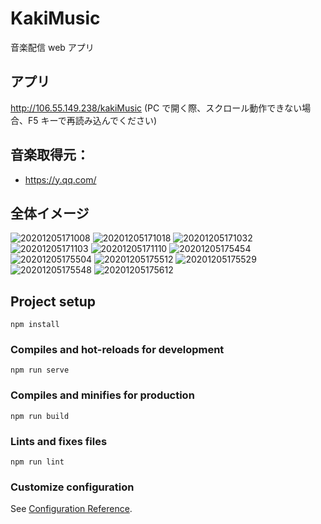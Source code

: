 # KakiMusic

音楽配信 web アプリ

## アプリ

http://106.55.149.238/kakiMusic
(PC で開く際、スクロール動作できない場合、F5 キーで再読み込んでください)

## 音楽取得元：

-   https://y.qq.com/

## 全体イメージ

![20201205171008](https://raw.githubusercontent.com/kakigakki/picBed/master/imgs/20201205171008.png)
![20201205171018](https://raw.githubusercontent.com/kakigakki/picBed/master/imgs/20201205171018.png)
![20201205171032](https://raw.githubusercontent.com/kakigakki/picBed/master/imgs/20201205171032.png)
![20201205171103](https://raw.githubusercontent.com/kakigakki/picBed/master/imgs/20201205171103.png)
![20201205171110](https://raw.githubusercontent.com/kakigakki/picBed/master/imgs/20201205171110.png)
![20201205175454](https://raw.githubusercontent.com/kakigakki/picBed/master/imgs/20201205175454.png)
![20201205175504](https://raw.githubusercontent.com/kakigakki/picBed/master/imgs/20201205175504.png)
![20201205175512](https://raw.githubusercontent.com/kakigakki/picBed/master/imgs/20201205175512.png)
![20201205175529](https://raw.githubusercontent.com/kakigakki/picBed/master/imgs/20201205175529.png)
![20201205175548](https://raw.githubusercontent.com/kakigakki/picBed/master/imgs/20201205175548.png)
![20201205175612](https://raw.githubusercontent.com/kakigakki/picBed/master/imgs/20201205175612.png)

## Project setup

```
npm install
```

### Compiles and hot-reloads for development

```
npm run serve
```

### Compiles and minifies for production

```
npm run build
```

### Lints and fixes files

```
npm run lint
```

### Customize configuration

See [Configuration Reference](https://cli.vuejs.org/config/).
